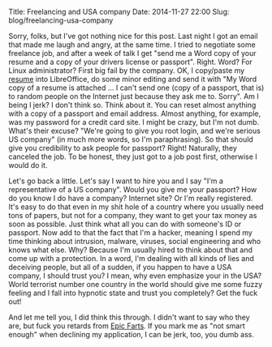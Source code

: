 Title: Freelancing and USA company
Date: 2014-11-27 22:00
Slug: blog/freelancing-usa-company


Sorry, folks, but I've got nothing nice for this post. Last night I got an 
email that made me laugh and angry, at the same time. I tried to negotiate some 
freelance job, and after a week of talk I get "send me a Word copy of your 
resume and a copy of your drivers license or passport". Right. Word? For Linux 
administrator? First big fail by the company. OK, I copy/paste my 
[resume](/resume) into LibreOffice, do some minor editing and send it with "My 
Word copy of a resume is attached ... I can't send one (copy of a passport, 
that is) to random people on the Internet just because they ask me to. Sorry". 
Am I being I jerk? I don't think so. Think about it. You can reset almost 
anything with a copy of a passport and email address. Almost anything, for 
example, was my password for a credit card site. I might be crazy, but I'm not 
dumb. What's their excuse? "We're going to give you root login, and we're 
serious US company" (in much more words, so I'm paraphrasing). So that should 
give you credibility to ask people for passport? Right! Naturally, they 
canceled the job. To be honest, they just got to a job post first, otherwise I 
would do it.

Let's go back a little. Let's say I want to hire you and I say "I'm a 
representative of a US company". Would you give me your passport? How do you 
know I do have a company? Internet site? Or I'm really registered. It's easy to 
do that even in my shit hole of a country where you usually need tons of 
papers, but not for a company, they want to get your tax money as soon as 
possible. Just think what all you can do with someone's ID or passport. Now add 
to that the fact that I'm a hacker, meaning I spend my time thinking about 
intrusion, malware, viruses, social engineering and who knows what else. Why? 
Because I'm usually hired to think about that and come up with a protection. In 
a word, I'm dealing with all kinds of lies and deceiving people, but all of a 
sudden, if you happen to have a USA company, I should trust you? I mean, why 
even emphasize your in the USA? World terrorist number one country in the world 
should give me some fuzzy feeling and I fall into hypnotic state and trust you 
completely? Get the fuck out!

And let me tell you, I did think this through. I didn't want to say who they 
are, but fuck you retards from [Epic Farts](http://epicforce.net/). If you mark 
me as "not smart enough" when declining my application, I can be jerk, too, you 
dumb ass.
